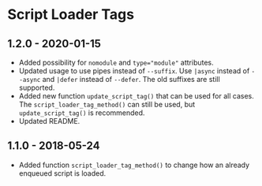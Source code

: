 # Script Loader Tags

## 1.2.0 - 2020-01-15

- Added possibility for `nomodule` and `type="module"` attributes.
- Updated usage to use pipes instead of `--suffix`. Use `|async` instead of `--async` and `|defer` instead of `--defer`. The old suffixes are still supported.
- Added new function `update_script_tag()` that can be used for all cases. The `script_loader_tag_method()` can still be used, but `update_script_tag()` is recommended.
- Updated README.

## 1.1.0 - 2018-05-24

- Added function `script_loader_tag_method()` to change how an already enqueued script is loaded.
